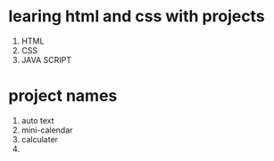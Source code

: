 # learing html and css with projects 

 1. HTML 
 2. CSS
 3. JAVA SCRIPT 

# project names 
1. auto text
2. mini-calendar
3. calculater
4.